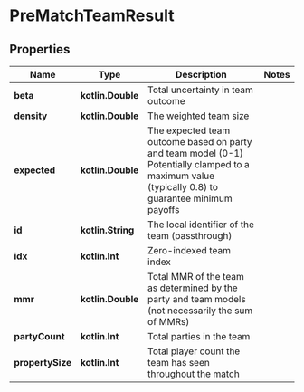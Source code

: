 
# PreMatchTeamResult

## Properties
| Name | Type | Description | Notes |
| ------------ | ------------- | ------------- | ------------- |
| **beta** | **kotlin.Double** | Total uncertainty in team outcome |  |
| **density** | **kotlin.Double** | The weighted team size |  |
| **expected** | **kotlin.Double** | The expected team outcome based on party and team model (0-1) Potentially clamped to a maximum value (typically 0.8) to guarantee minimum payoffs |  |
| **id** | **kotlin.String** | The local identifier of the team (passthrough) |  |
| **idx** | **kotlin.Int** | Zero-indexed team index |  |
| **mmr** | **kotlin.Double** | Total MMR of the team as determined by the party and team models (not necessarily the sum of MMRs) |  |
| **partyCount** | **kotlin.Int** | Total parties in the team |  |
| **propertySize** | **kotlin.Int** | Total player count the team has seen throughout the match |  |



